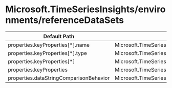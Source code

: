 # Microsoft.TimeSeriesInsights/environments/referenceDataSets

| Default Path | Alias |
|---|---|
| properties.keyProperties[*].name | Microsoft.TimeSeriesInsights/environments/referenceDataSets/keyProperties[*].name |
| properties.keyProperties[*].type | Microsoft.TimeSeriesInsights/environments/referenceDataSets/keyProperties[*].type |
| properties.keyProperties[*] | Microsoft.TimeSeriesInsights/environments/referenceDataSets/keyProperties[*] |
| properties.keyProperties | Microsoft.TimeSeriesInsights/environments/referenceDataSets/keyProperties |
| properties.dataStringComparisonBehavior | Microsoft.TimeSeriesInsights/environments/referenceDataSets/dataStringComparisonBehavior |

